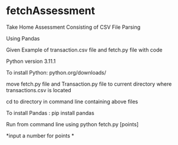 # fetchAssessment
Take Home Assessment Consisting of CSV File Parsing

Using Pandas

Given Example of transaction.csv file and fetch.py file with code


Python version 3.11.1

To install Python: python.org/downloads/

move fetch.py file and Transaction.py file to current directory where transactions.csv is located

cd to directory in command line containing above files

To install Pandas : pip install pandas

Run from command line using python fetch.py [points]

*input a number for points *
